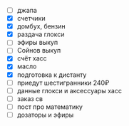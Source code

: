 - [ ] джапа
- [x] счетчики
- [x] домбух, бензин
- [x] раздача глокси
- [ ] эфиры выкуп
- [ ] Сойнов выкуп
- [x] счёт хасс
- [x] масло
- [x] подготовка к дистанту
- [ ] приедут шестигранники 240₽
- [ ] данные глокси и аксессуары хасс
- [ ] заказ св
- [ ] пост про математику
- [ ] дозаторы и эфиры